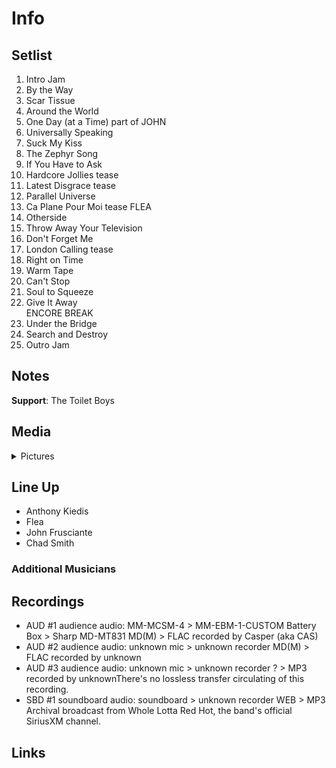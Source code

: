 # Info

## Setlist

1. Intro Jam
2. By the Way
3. Scar Tissue
4. Around the World
5. One Day (at a Time) part of JOHN
6. Universally Speaking
7. Suck My Kiss
8. The Zephyr Song
9. If You Have to Ask
10. Hardcore Jollies tease
11. Latest Disgrace tease
12. Parallel Universe
13. Ca Plane Pour Moi tease FLEA
14. Otherside
15. Throw Away Your Television
16. Don't Forget Me
17. London Calling tease
18. Right on Time
19. Warm Tape
20. Can't Stop
21. Soul to Squeeze
22. Give It Away
<br>ENCORE BREAK
23. Under the Bridge
24. Search and Destroy
25. Outro Jam

## Notes

**Support**: The Toilet Boys

## Media 

<details>
  <summary>Pictures</summary>
  <!--<img alt="Setlist" title="Setlist" src="_.jpg" height="200" />-->
</details>

## Line Up

* Anthony Kiedis
* Flea
* John Frusciante
* Chad Smith

### Additional Musicians

## Recordings

* AUD #1 audience audio: MM-MCSM-4 > MM-EBM-1-CUSTOM Battery Box > Sharp MD-MT831 MD(M) > FLAC recorded by Casper (aka CAS)  
* AUD #2 audience audio: unknown mic > unknown recorder MD(M) > FLAC recorded by unknown
* AUD #3 audience audio: unknown mic > unknown recorder ? > MP3 recorded by unknownThere's no lossless transfer circulating of this recording.  
* SBD #1 soundboard audio: soundboard > unknown recorder WEB > MP3 Archival broadcast from Whole Lotta Red Hot, the band's official SiriusXM channel.

## Links
